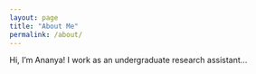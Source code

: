 ```yaml
---
layout: page
title: "About Me"
permalink: /about/
---
```


Hi, I’m Ananya! I work as an undergraduate research assistant...
